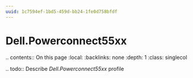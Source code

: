 ```yaml
---
uuid: 1c7594ef-1bd5-459d-bb24-1fe0d758bfdf
---
```



# Dell.Powerconnect55xx

.. contents:: On this page
    :local:
    :backlinks: none
    :depth: 1
    :class: singlecol

.. todo::
    Describe *Dell.Powerconnect55xx* profile

